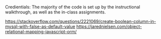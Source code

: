 Credientials: 
The majority of the code is set up by the instructional walkthrough, as well as the in-class assignments. 


https://stackoverflow.com/questions/2221069/create-boolean-column-in-mysql-with-false-as-default-value
https://jarednielsen.com/object-relational-mapping-javascript-orm/

